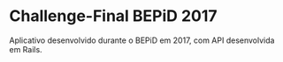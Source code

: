 # Challenge-Final BEPiD 2017

Aplicativo desenvolvido durante o BEPiD em 2017, com API desenvolvida em Rails.
